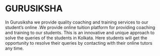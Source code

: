 # GURUSIKSHA
In Gurusiksha we provide quality coaching and training services to our student’s
online .We provide online tuition platform for providing coaching and training to
our students. This is an innovative and unique approach to solve the queries of
the students in Kolkata. Here students will get the opportunity to resolve their
queries by contacting with their online tutors any time.
